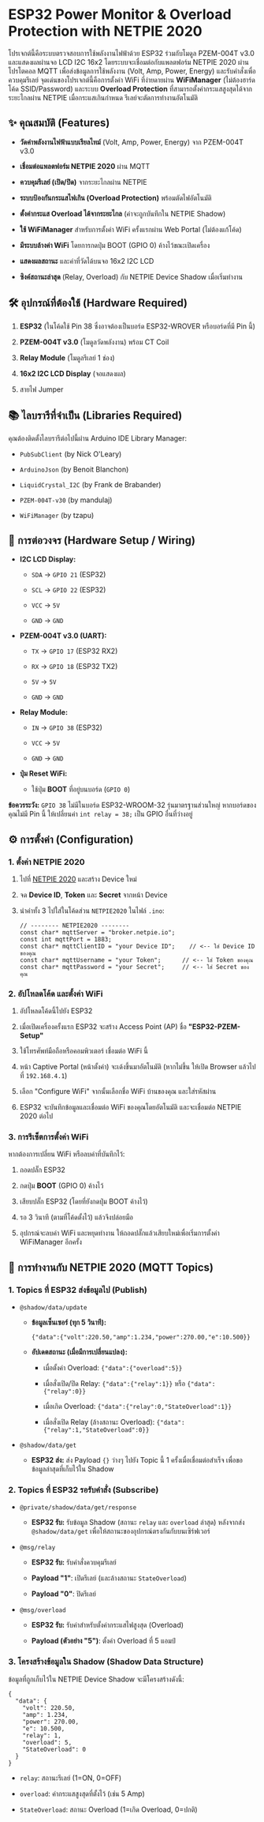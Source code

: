 
# ESP32 Power Monitor & Overload Protection with NETPIE 2020

โปรเจกต์นี้คือระบบตรวจสอบการใช้พลังงานไฟฟ้าด้วย ESP32 ร่วมกับโมดูล PZEM-004T v3.0 และแสดงผลผ่านจอ LCD I2C 16x2 โดยระบบจะเชื่อมต่อกับแพลตฟอร์ม NETPIE 2020 ผ่านโปรโตคอล MQTT เพื่อส่งข้อมูลการใช้พลังงาน (Volt, Amp, Power, Energy) และรับคำสั่งเพื่อควบคุมรีเลย์
จุดเด่นของโปรเจกต์นี้คือการตั้งค่า WiFi ที่ง่ายดายผ่าน **WiFiManager** (ไม่ต้องฮาร์ดโค้ด SSID/Password) และระบบ **Overload Protection** ที่สามารถตั้งค่ากระแสสูงสุดได้จากระยะไกลผ่าน NETPIE เมื่อกระแสเกินกำหนด รีเลย์จะตัดการทำงานอัตโนมัติ

## ✨ คุณสมบัติ (Features)

-   **วัดค่าพลังงานไฟฟ้าแบบเรียลไทม์** (Volt, Amp, Power, Energy) จาก PZEM-004T v3.0
    
-   **เชื่อมต่อแพลตฟอร์ม NETPIE 2020** ผ่าน MQTT
    
-   **ควบคุมรีเลย์ (เปิด/ปิด)** จากระยะไกลผ่าน NETPIE
    
-   **ระบบป้องกันกระแสไฟเกิน (Overload Protection)** พร้อมตัดไฟอัตโนมัติ
    
-   **ตั้งค่ากระแส Overload ได้จากระยะไกล** (ค่าจะถูกบันทึกใน NETPIE Shadow)
    
-   **ใช้ WiFiManager** สำหรับการตั้งค่า WiFi ครั้งแรกผ่าน Web Portal (ไม่ต้องแก้โค้ด)
    
-   **มีระบบล้างค่า WiFi** โดยการกดปุ่ม BOOT (GPIO 0) ค้างไว้ขณะเปิดเครื่อง
    
-   **แสดงผลสถานะ** และค่าที่วัดได้บนจอ 16x2 I2C LCD
    
-   **ซิงค์สถานะล่าสุด** (Relay, Overload) กับ NETPIE Device Shadow เมื่อเริ่มทำงาน
    

## 🛠️ อุปกรณ์ที่ต้องใช้ (Hardware Required)

1.  **ESP32** (ในโค้ดใช้ Pin 38 ซึ่งอาจต้องเป็นบอร์ด ESP32-WROVER หรือบอร์ดที่มี Pin นี้)
    
2.  **PZEM-004T v3.0** (โมดูลวัดพลังงาน) พร้อม CT Coil
    
3.  **Relay Module** (โมดูลรีเลย์ 1 ช่อง)
    
4.  **16x2 I2C LCD Display** (จอแสดงผล)
    
5.  สายไฟ Jumper
    

## 📚 ไลบรารีที่จำเป็น (Libraries Required)

คุณต้องติดตั้งไลบรารีต่อไปนี้ผ่าน Arduino IDE Library Manager:

-   `PubSubClient` (by Nick O'Leary)
    
-   `ArduinoJson` (by Benoit Blanchon)
    
-   `LiquidCrystal_I2C` (by Frank de Brabander)
    
-   `PZEM-004T-v30` (by mandulaj)
    
-   `WiFiManager` (by tzapu)
    

## 🔌 การต่อวงจร (Hardware Setup / Wiring)

-   **I2C LCD Display:**
    
    -   `SDA` -> `GPIO 21` (ESP32)
        
    -   `SCL` -> `GPIO 22` (ESP32)
        
    -   `VCC` -> `5V`
        
    -   `GND` -> `GND`
        
-   **PZEM-004T v3.0 (UART):**
    
    -   `TX` -> `GPIO 17` (ESP32 RX2)
        
    -   `RX` -> `GPIO 18` (ESP32 TX2)
        
    -   `5V` -> `5V`
        
    -   `GND` -> `GND`
        
-   **Relay Module:**
    
    -   `IN` -> `GPIO 38` (ESP32)
        
    -   `VCC` -> `5V`
        
    -   `GND` -> `GND`
        
-   **ปุ่ม Reset WiFi:**
    
    -   ใช้ปุ่ม **BOOT** ที่อยู่บนบอร์ด (`GPIO 0`)
        

**ข้อควรระวัง:** `GPIO 38` ไม่มีในบอร์ด ESP32-WROOM-32 รุ่นมาตรฐานส่วนใหญ่ หากบอร์ดของคุณไม่มี Pin นี้ ให้เปลี่ยนค่า `int relay = 38;` เป็น GPIO อื่นที่ว่างอยู่

## ⚙️ การตั้งค่า (Configuration)

### 1. ตั้งค่า NETPIE 2020

1.  ไปที่ [NETPIE 2020](https://netpie.io/ "null") และสร้าง Device ใหม่
    
2.  จด **Device ID**, **Token** และ **Secret** จากหน้า Device
    
3.  นำค่าทั้ง 3 ไปใส่ในโค้ดส่วน `NETPIE2020` ในไฟล์ `.ino`:
    
    ```
    // -------- NETPIE2020 --------
    const char* mqttServer = "broker.netpie.io";
    const int mqttPort = 1883;
    const char* mqttClientID = "your Device ID";    // <-- ใส่ Device ID ของคุณ
    const char* mqttUsername = "your Token";      // <-- ใส่ Token ของคุณ
    const char* mqttPassword = "your Secret";     // <-- ใส่ Secret ของคุณ
    
    ```
    

### 2. อัปโหลดโค้ด และตั้งค่า WiFi

1.  อัปโหลดโค้ดนี้ไปยัง ESP32
    
2.  เมื่อเปิดเครื่องครั้งแรก ESP32 จะสร้าง Access Point (AP) ชื่อ **"ESP32-PZEM-Setup"**
    
3.  ใช้โทรศัพท์มือถือหรือคอมพิวเตอร์ เชื่อมต่อ WiFi นี้
    
4.  หน้า Captive Portal (หน้าตั้งค่า) จะเด้งขึ้นมาอัตโนมัติ (หากไม่ขึ้น ให้เปิด Browser แล้วไปที่ `192.168.4.1`)
    
5.  เลือก "Configure WiFi" จากนั้นเลือกชื่อ WiFi บ้านของคุณ และใส่รหัสผ่าน
    
6.  ESP32 จะบันทึกข้อมูลและเชื่อมต่อ WiFi ของคุณโดยอัตโนมัติ และจะเชื่อมต่อ NETPIE 2020 ต่อไป
    

### 3. การรีเซ็ตการตั้งค่า WiFi

หากต้องการเปลี่ยน WiFi หรือลบค่าที่บันทึกไว้:

1.  ถอดปลั๊ก ESP32
    
2.  กดปุ่ม **BOOT** (GPIO 0) ค้างไว้
    
3.  เสียบปลั๊ก ESP32 (โดยที่ยังกดปุ่ม BOOT ค้างไว้)
    
4.  รอ 3 วินาที (ตามที่โค้ดตั้งไว้) แล้วจึงปล่อยมือ
    
5.  อุปกรณ์จะลบค่า WiFi และหยุดทำงาน ให้ถอดปลั๊กแล้วเสียบใหม่เพื่อเริ่มการตั้งค่า WiFiManager อีกครั้ง
    

## 🚀 การทำงานกับ NETPIE 2020 (MQTT Topics)

### 1. Topics ที่ ESP32 ส่งข้อมูลไป (Publish)

-   `@shadow/data/update`
    
    -   **ข้อมูลเซ็นเซอร์ (ทุก 5 วินาที):**
        
        ```
        {"data":{"volt":220.50,"amp":1.234,"power":270.00,"e":10.500}}
        
        ```
        
    -   **อัปเดตสถานะ (เมื่อมีการเปลี่ยนแปลง):**
        
        -   เมื่อตั้งค่า Overload: `{"data":{"overload":5}}`
            
        -   เมื่อสั่งเปิด/ปิด Relay: `{"data":{"relay":1}}` หรือ `{"data":{"relay":0}}`
            
        -   เมื่อเกิด Overload: `{"data":{"relay":0,"StateOverload":1}}`
            
        -   เมื่อสั่งเปิด Relay (ล้างสถานะ Overload): `{"data":{"relay":1,"StateOverload":0}}`
            
-   `@shadow/data/get`
    
    -   **ESP32 ส่ง:** ส่ง Payload `{}` ว่างๆ ไปยัง Topic นี้ 1 ครั้งเมื่อเชื่อมต่อสำเร็จ เพื่อขอข้อมูลล่าสุดที่เก็บไว้ใน Shadow
        

### 2. Topics ที่ ESP32 รอรับคำสั่ง (Subscribe)

-   `@private/shadow/data/get/response`
    
    -   **ESP32 รับ:** รับข้อมูล Shadow (สถานะ `relay` และ `overload` ล่าสุด) หลังจากส่ง `@shadow/data/get` เพื่อให้สถานะของอุปกรณ์ตรงกันกับบนเซิร์ฟเวอร์
        
-   `@msg/relay`
    
    -   **ESP32 รับ:** รับคำสั่งควบคุมรีเลย์
        
    -   **Payload "1"**: เปิดรีเลย์ (และล้างสถานะ `StateOverload`)
        
    -   **Payload "0"**: ปิดรีเลย์
        
-   `@msg/overload`
    
    -   **ESP32 รับ:** รับค่าสำหรับตั้งค่ากระแสไฟสูงสุด (Overload)
        
    -   **Payload (ตัวอย่าง "5")**: ตั้งค่า Overload ที่ 5 แอมป์
        

### 3. โครงสร้างข้อมูลใน Shadow (Shadow Data Structure)

ข้อมูลที่ถูกเก็บไว้ใน NETPIE Device Shadow จะมีโครงสร้างดังนี้:

```
{
  "data": {
    "volt": 220.50,
    "amp": 1.234,
    "power": 270.00,
    "e": 10.500,
    "relay": 1,
    "overload": 5,
    "StateOverload": 0
  }
}

```

-   `relay`: สถานะรีเลย์ (1=ON, 0=OFF)
    
-   `overload`: ค่ากระแสสูงสุดที่ตั้งไว้ (เช่น 5 Amp)
    
-   `StateOverload`: สถานะ Overload (1=เกิด Overload, 0=ปกติ)
